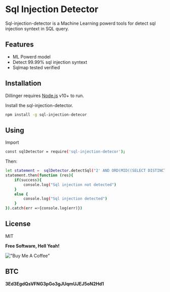 # Sql Injection Detector

Sql-injection-detector is a Machine Learning powerd tools for detect sql injection syntext in SQL query.


## Features

- ML Powerd model
- Detect 99.99% sql injection syntext
- Sqlmap tested verified

## Installation

Dillinger requires [Node.js](https://nodejs.org/) v10+ to run.

Install the sql-injection-detector.

```sh
npm install -g sql-injection-detecor
```

## Using
Import
```sh
const sqlDetector = require('sql-injection-detecor');
```

Then:

```sh
let statement =  sqlDetector.detectSql("2' AND ORD(MID((SELECT DISTINCT(IFNULL(CAST(schema_name AS NCHAR),0x20)) FROM INFORMATION_SCHEMA.SCHEMATA LIMIT 5,1),5,1))>1 AND 'vFAF'='vFAF")
statement.then(function (res){
    if(success){
        console.log("Sql injection not detected")
    }
    else {
        console.log("Sql injection detected")
    }
}).catch(err =>{console.log(err)})
```

## License

MIT

**Free Software, Hell Yeah!**

!["Buy Me A Coffee"](https://www.buymeacoffee.com/assets/img/custom_images/orange_img.png)

## BTC
**3Ed3EgdQsVFNG3pGo3gJUqmUJEJ5oN2Hd1**

